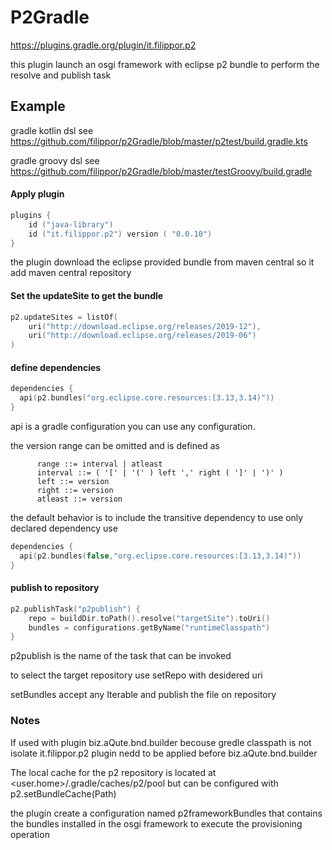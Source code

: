 # P2Gradle

https://plugins.gradle.org/plugin/it.filippor.p2


this plugin launch an osgi framework with eclipse p2 bundle to perform the resolve and publish task

## Example
gradle kotlin dsl see https://github.com/filippor/p2Gradle/blob/master/p2test/build.gradle.kts

gradle groovy dsl see https://github.com/filippor/p2Gradle/blob/master/testGroovy/build.gradle

#### Apply plugin

```kotlin
plugins {
    id ("java-library")
    id ("it.filippor.p2") version ( "0.0.10")
}

```
the plugin download the eclipse provided bundle from maven central so it add maven central repository

#### Set the updateSite to get the bundle
```kotlin
p2.updateSites = listOf(
	uri("http://download.eclipse.org/releases/2019-12"),
	uri("http://download.eclipse.org/releases/2019-06")
)

```

#### define dependencies
```kotlin
dependencies {
  api(p2.bundles("org.eclipse.core.resources:[3.13,3.14)"))
}
```
api is a gradle configuration you can use any configuration.


the version range can be omitted and is defined as

```
	  range ::= interval | atleast
	  interval ::= ( '[' | '(' ) left ',' right ( ']' | ')' )
	  left ::= version
	  right ::= version
	  atleast ::= version
```

the default behavior is to include the transitive dependency to use only declared dependency use

```kotlin
dependencies {
  api(p2.bundles(false,"org.eclipse.core.resources:[3.13,3.14)"))
}
```
#### publish to repository
```kotlin
p2.publishTask("p2publish") {
	repo = buildDir.toPath().resolve("targetSite").toUri()
	bundles = configurations.getByName("runtimeClasspath")
}
```

p2publish is the name of the task that can be invoked

to select the target repository use setRepo with desidered uri

setBundles accept any Iterable<File> and publish the file on repository


### Notes
If used with plugin biz.aQute.bnd.builder becouse gredle classpath is not isolate it.filippor.p2 plugin nedd to be applied before biz.aQute.bnd.builder

The local cache for the p2 repository is located at <user.home>/.gradle/caches/p2/pool but can be configured with 
p2.setBundleCache(Path)


the plugin create a configuration named p2frameworkBundles that contains the bundles installed in the osgi framework to execute the provisioning operation




